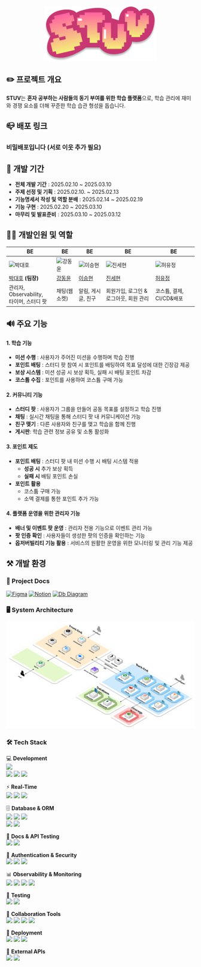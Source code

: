 <p align="center">
    <img src="https://raw.githubusercontent.com/DevPumpkin0113/Devpumpkin0113/refs/heads/main/images/stuv-no-bg.png" width="300">
</p>

## ✏️ 프로젝트 개요
**STUV**는 **혼자 공부하는 사람들의 동기 부여를 위한 학습 플랫폼**으로, 학습 관리에 재미와 경쟁 요소를 더해 꾸준한 학습 습관 형성을 돕습니다.</br>

## 📪 배포 링크
### 비밀배포입니다 (서로 이웃 추가 필요)

## 📆 개발 기간
- **전체 개발 기간** : 2025.02.10 ~ 2025.03.10
- **주제 선정 및 기획** : 2025.02.10. ~ 2025.02.13
- **기능명세서 작성 및 역할 분배** : 2025.02.14 ~ 2025.02.19
- **기능 구현** : 2025.02.20 ~ 2025.03.10
- **마무리 및 발표준비** : 2025.03.10 ~ 2025.03.12

## 👨‍💻 개발인원 및 역할
| BE                                                                                                                                    | BE                                                                                          | BE                                                                                     | BE                                                                                  | BE                                                                                     |
|---------------------------------------------------------------------------------------------------------------------------------------|---------------------------------------------------------------------------------------------|----------------------------------------------------------------------------------------|-------------------------------------------------------------------------------------|----------------------------------------------------------------------------------------|
| <img src="https://avatars.githubusercontent.com/u/50197882?s=400&u=092463e593863cd2fd98527522531237e521fc36&v=4" width=400 alt="박대호"> | <img src="https://avatars.githubusercontent.com/u/48218888?s=64&v=4" width=400px alt="강동윤"> | <img src="https://avatars.githubusercontent.com/u/83849667?v=4" width=400px alt="이승현"> | <img src="https://avatars.githubusercontent.com/u/75302306?v=4" width=400px alt="진세현"> | <img src="https://avatars.githubusercontent.com/u/83804387?v=4" width=400px alt="허유정"> |
| [박대호](https://github.com/DevPumpkin0113) **(팀장)**                                                                                     | [강동윤](https://github.com/KindOfOwl)                                                         | [이승현](https://github.com/Dianuma)                                                      | [진세현]()                                                                             | [허유정](https://github.com/jeong-sys)                                                    |
| 관리자, Observability, <br/> 타이머, 스터디 팟                                                                                                  | 채팅(웹소켓)                                                                                     | 알림, 게시글, 친구                                                                            | 회원가입, 로그인 & 로그아웃, 회원 관리                                                             | 코스튬, 결제, CI/CD&배포                                                                      |

## 🔊 주요 기능
#### 1. 학습 기능
   - **미션 수행** : 사용자가 주어진 미션을 수행하며 학습 진행
   - **포인트 배팅** : 스터디 팟 참여 시 포인트를 배팅하여 목표 달성에 대한 긴장감 제공
   - **보상 시스템** : 미션 성공 시 보상 획득, 실패 시 배팅 포인트 차감
   - **코스튬 수집** : 포인트를 사용하여 코스튬 구매 가능
#### 2. 커뮤니티 기능
   - **스터디 팟** : 사용자가 그룹을 만들어 공동 목표를 설정하고 학습 진행
   - **채팅** : 실시간 채팅을 통해 스터디 팟 내 커뮤니케이션 가능
   - **친구 맺기** : 다른 사용자와 친구를 맺고 학습을 함께 진행
   - **게시판**: 학습 관련 정보 공유 및 소통 활성화
#### 3. 포인트 제도
   - **포인트 배팅** : 스터디 팟 내 미션 수행 시 배팅 시스템 적용
     - **성공 시** 추가 보상 획득
     - **실패 시** 배팅 포인트 손실
   - **포인트 활용**
     - 코스튬 구매 가능  
     - 소액 결제를 통한 포인트 추가 가능
#### 4. 플랫폼 운영을 위한 관리자 기능
   - **배너 및 이벤트 팟 운영** : 관리자 전용 기능으로 이벤트 관리 가능
   - **팟 인증 확인** : 사용자들이 생성한 팟의 인증을 확인하는 기능
   - **옵저버빌리티 기능 활용** : 서비스의 원활한 운영을 위한 모니터링 및 관리 기능 제공

## ⚒️ 개발 환경
### 📜 Project Docs 
[![Figma](https://img.shields.io/badge/Figma-F24E1E?style=for-the-badge&logo=figma&logoColor=white)](https://www.figma.com/design/zaPwvGTyXmiWPWCydbRmIR/2%EC%B0%A8%ED%94%84%EB%A1%9C%EC%A0%9D%ED%8A%B8?node-id=0-1&t=yebkxSL4q1VBDs6r-1) [![Notion](https://img.shields.io/badge/Notion-000000?style=for-the-badge&logo=notion&logoColor=white)](https://www.notion.so/Team02-1964873f28dd807285b0e332df1b646b) [![Db Diagram](https://img.shields.io/badge/DBDiagram-4169E1?style=for-the-badge&logo=databricks&logoColor=white)](https://dbdiagram.io/d/675aa7f746c15ed47925f072)

### 🖥 **System Architecture**
<img src="https://raw.githubusercontent.com/DevPumpkin0113/Devpumpkin0113/refs/heads/main/images/STUV_Architecture2.png">

### 🛠 Tech Stack
💻 **Development**  
<img src="https://img.shields.io/badge/IntelliJ%20IDEA-000000?style=for-the-badge&logo=intellijidea&logoColor=white">  
<img src="https://img.shields.io/badge/springboot-6DB33F?style=for-the-badge&logo=springboot&logoColor=white"> <img src="https://img.shields.io/badge/java-007396?style=for-the-badge&logo=OpenJDK&logoColor=white"> <img src="https://img.shields.io/badge/gradle-02303A?style=for-the-badge&logo=gradle&logoColor=white">

⚡ **Real-Time**  
<img src="https://img.shields.io/badge/WebSocket-0088CC?style=for-the-badge&logo=websocket&logoColor=white"> <img src="https://img.shields.io/badge/STOMP-009ACE?style=for-the-badge&logo=apache&logoColor=white"> <img src="https://img.shields.io/badge/SSE-FF9900?style=for-the-badge&logo=eventbrite&logoColor=white">

🗄 **Database & ORM**  
<img src="https://img.shields.io/badge/Redis-DC382D?style=for-the-badge&logo=Redis&logoColor=white"> <img src="https://img.shields.io/badge/mongoDB-47A248?style=for-the-badge&logo=MongoDB&logoColor=white"> <img src="https://img.shields.io/badge/mariaDB-003545?style=for-the-badge&logo=mariaDB&logoColor=white">  
<img src="https://img.shields.io/badge/JPA-6DB33F?style=for-the-badge&logo=hibernate&logoColor=white"> <img src="https://img.shields.io/badge/QueryDSL-0082C9?style=for-the-badge&logo=apache&logoColor=white">

📑 **Docs & API Testing**  
<img src="https://img.shields.io/badge/Swagger-85EA2D?style=for-the-badge&logo=swagger&logoColor=white"> <img src="https://img.shields.io/badge/Postman-FF6C37?style=for-the-badge&logo=postman&logoColor=white">

🔐 **Authentication & Security**  
<img src="https://img.shields.io/badge/Spring Security-6DB33F?style=for-the-badge&logo=Spring Security&logoColor=white"> <img src="https://img.shields.io/badge/JWT-000000?style=for-the-badge&logo=jsonwebtokens&logoColor=white"> <img src="https://img.shields.io/badge/OAuth 2.0-3D5AFE?style=for-the-badge&logo=oauth&logoColor=white">

📊 **Observability & Monitoring**  
<img src="https://img.shields.io/badge/Grafana-F46800?style=for-the-badge&logo=grafana&logoColor=white"> <img src="https://img.shields.io/badge/Loki-0080FF?style=for-the-badge&logo=grafana&logoColor=white"> <img src="https://img.shields.io/badge/Tempo-FF4500?style=for-the-badge&logo=tempo&logoColor=white"> <img src="https://img.shields.io/badge/Prometheus-E6522C?style=for-the-badge&logo=prometheus&logoColor=white">

🧪 **Testing**  
<img src="https://img.shields.io/badge/JUnit5-25A162?style=for-the-badge&logo=junit5&logoColor=white"> <img src="https://img.shields.io/badge/Mockito-FFCD00?style=for-the-badge&logo=java&logoColor=black">

🤝 **Collaboration Tools**  
<img src="https://img.shields.io/badge/Discord-5865F2?style=for-the-badge&logo=discord&logoColor=white"> <img src="https://img.shields.io/badge/Slack-4A154B?style=for-the-badge&logo=slack&logoColor=white"> <img src="https://img.shields.io/badge/github-181717?style=for-the-badge&logo=github&logoColor=white"> <img src="https://img.shields.io/badge/Notion-000000?style=for-the-badge&logo=notion&logoColor=white">

🚀 **Deployment**  
<img src="https://img.shields.io/badge/NGINX-009639?style=for-the-badge&logo=nginx&logoColor=white"> <img src="https://img.shields.io/badge/GitHub Actions-2088FF?style=for-the-badge&logo=githubactions&logoColor=white"> <img src="https://img.shields.io/badge/Docker-2496ED?style=for-the-badge&logo=docker&logoColor=white">

🔗 **External APIs**  
<img src="https://img.shields.io/badge/Kakao API-FFCD00?style=for-the-badge&logo=kakao&logoColor=black"> <img src="https://img.shields.io/badge/Toss API-0074E4?style=for-the-badge&logo=toss&logoColor=white">
